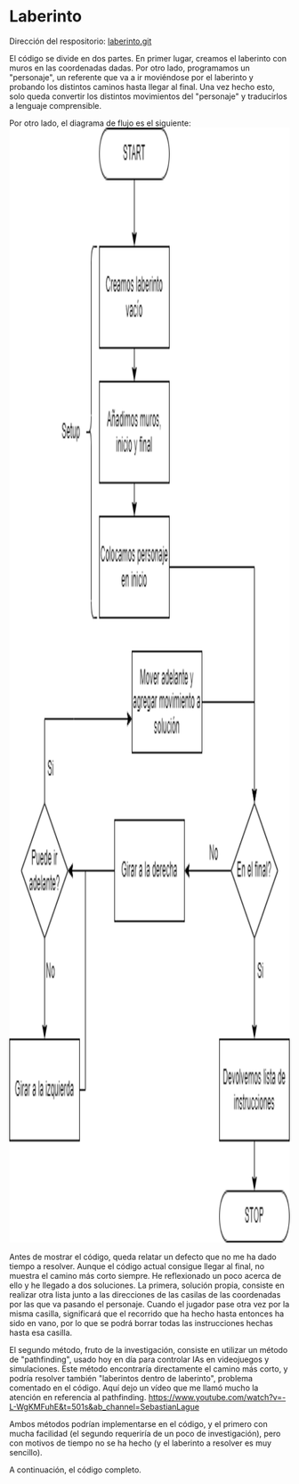 # Laberinto

Dirección del respositorio: [laberinto.git](https://github.com/LeonardoLLP/laberinto)

El código se divide en dos partes. En primer lugar, creamos el laberinto con muros en las coordenadas dadas.
Por otro lado, programamos un "personaje", un referente que va a ir moviéndose por el laberinto y probando los distintos caminos hasta llegar al final.
Una vez hecho esto, solo queda convertir los distintos movimientos del "personaje" y traducirlos a lenguaje comprensible.

Por otro lado, el diagrama de flujo es el siguiente:
<br>
<img height="2000" src="https://github.com/LeonardoLLP/laberinto/blob/main/laberinth_true.drawio.png" />
<br>

Antes de mostrar el código, queda relatar un defecto que no me ha dado tiempo a resolver. Aunque el código actual consigue llegar al final, no muestra el camino más corto siempre. He reflexionado un poco acerca de ello y he llegado a dos soluciones. La primera, solución propia, consiste en realizar otra lista junto a las direcciones de las casilas de las coordenadas por las que va pasando el personaje. Cuando el jugador pase otra vez por la misma casilla, significará que el recorrido que ha hecho hasta entonces ha sido en vano, por lo que se podrá borrar todas las instrucciones hechas hasta esa casilla.

El segundo método, fruto de la investigación, consiste en utilizar un método de "pathfinding", usado hoy en día para controlar IAs en videojuegos y simulaciones. Este método encontraría directamente el camino más corto, y podría resolver también "laberintos dentro de laberinto", problema comentado en el código. Aquí dejo un vídeo que me llamó mucho la atención en referencia al pathfinding.
https://www.youtube.com/watch?v=-L-WgKMFuhE&t=501s&ab_channel=SebastianLague

Ambos métodos podrían implementarse en el código, y el primero con mucha facilidad (el segundo requeriría de un poco de investigación), pero con motivos de tiempo no se ha hecho (y el laberinto a resolver es muy sencillo).

A continuación, el código completo.


